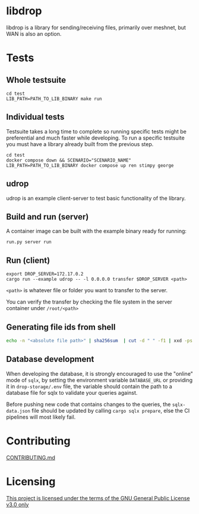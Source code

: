 # libdrop
libdrop is a library for sending/receiving files, primarily over meshnet, but
WAN is also an option.

# Tests
## Whole testsuite
```
cd test
LIB_PATH=PATH_TO_LIB_BINARY make run
```

## Individual tests
Testsuite takes a long time to complete so running specific tests might be preferential and much faster while developing. To run a specific testsuite you must have a library already built from the previous step.
```
cd test
docker compose down && SCENARIO="SCENARIO_NAME" LIB_PATH=PATH_TO_LIB_BINARY docker compose up ren stimpy george
```

## udrop

udrop is an example client-server to test basic functionality of the library.

## Build and run (server)
A container image can be built with the example binary ready for running:
```
run.py server run
```

## Run (client)
```
export DROP_SERVER=172.17.0.2
cargo run --example udrop -- -l 0.0.0.0 transfer $DROP_SERVER <path>
```

`<path>` is whatever file or folder you want to transfer to the server.

You can verify the transfer by checking the file system in the server container under `/root/<path>`

## Generating file ids from shell
```bash
echo -n "<absolute file path>" | sha256sum  | cut -d " " -f1 | xxd -ps -r | basenc --base64url | tr -d '='
```
## Database development
When developing the database, it is strongly encouraged to use the "online" mode of `sqlx`, by setting the environment variable `DATABASE_URL` or providing it in `drop-storage/.env` file, the variable should contain the path to a database file for sqlx to validate your queries against.

Before pushing new code that contains changes to the queries, the `sqlx-data.json` file should be updated by calling `cargo sqlx prepare`, else the CI pipelines will most likely fail.

# Contributing
[CONTRIBUTING.md](CONTRIBUTING.md)

# Licensing
[This project is licensed under the terms of the GNU General Public License v3.0 only](LICENSE)